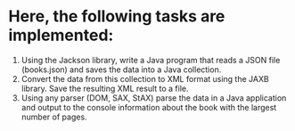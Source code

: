 # Here, the following tasks are implemented:

1. Using the Jackson library, write a Java program that reads a JSON file (books.json) and saves the data into a Java collection.
2. Convert the data from this collection to XML format using the JAXB library. Save the resulting XML result to a file.
3. Using any parser (DOM, SAX, StAX) parse the data in a Java application and output to the console information about the book with the largest number of pages.
